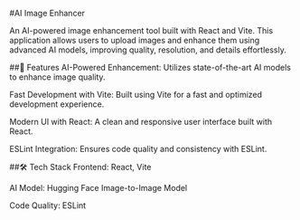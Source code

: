 #AI Image Enhancer

An AI-powered image enhancement tool built with React and Vite. This application allows users to upload images and enhance them using advanced AI models, improving quality, resolution, and details effortlessly.

##🚀 Features
AI-Powered Enhancement: Utilizes state-of-the-art AI models to enhance image quality.

Fast Development with Vite: Built using Vite for a fast and optimized development experience.

Modern UI with React: A clean and responsive user interface built with React.

ESLint Integration: Ensures code quality and consistency with ESLint.

##🛠️ Tech Stack
Frontend: React, Vite

AI Model: Hugging Face Image-to-Image Model

Code Quality: ESLint
